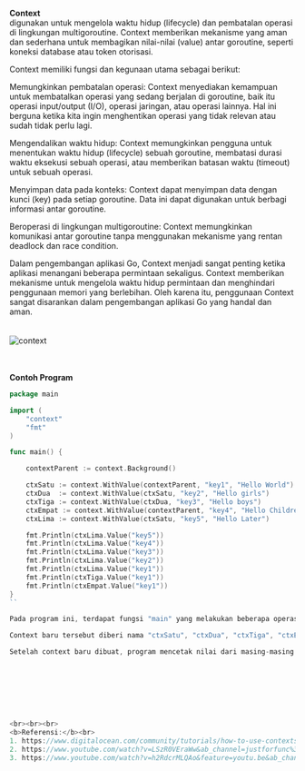 <b>Context</b><br>
digunakan untuk mengelola waktu hidup (lifecycle) dan pembatalan operasi di lingkungan multigoroutine. Context memberikan mekanisme yang aman dan sederhana untuk membagikan nilai-nilai (value) antar goroutine, seperti koneksi database atau token otorisasi.

Context memiliki fungsi dan kegunaan utama sebagai berikut:

Memungkinkan pembatalan operasi: Context menyediakan kemampuan untuk membatalkan operasi yang sedang berjalan di goroutine, baik itu operasi input/output (I/O), operasi jaringan, atau operasi lainnya. Hal ini berguna ketika kita ingin menghentikan operasi yang tidak relevan atau sudah tidak perlu lagi.

Mengendalikan waktu hidup: Context memungkinkan pengguna untuk menentukan waktu hidup (lifecycle) sebuah goroutine, membatasi durasi waktu eksekusi sebuah operasi, atau memberikan batasan waktu (timeout) untuk sebuah operasi.

Menyimpan data pada konteks: Context dapat menyimpan data dengan kunci (key) pada setiap goroutine. Data ini dapat digunakan untuk berbagi informasi antar goroutine.

Beroperasi di lingkungan multigoroutine: Context memungkinkan komunikasi antar goroutine tanpa menggunakan mekanisme yang rentan deadlock dan race condition.

Dalam pengembangan aplikasi Go, Context menjadi sangat penting ketika aplikasi menangani beberapa permintaan sekaligus. Context memberikan mekanisme untuk mengelola waktu hidup permintaan dan menghindari penggunaan memori yang berlebihan. Oleh karena itu, penggunaan Context sangat disarankan dalam pengembangan aplikasi Go yang handal dan aman.
<br><br><br>
<img src="https://res.cloudinary.com/practicaldev/image/fetch/s--nbKyLWT1--/c_limit%2Cf_auto%2Cfl_progressive%2Cq_auto%2Cw_880/https://dev-to-uploads.s3.amazonaws.com/uploads/articles/6eos6t546i539bbwr0rl.png" alt="context" />
<br><br><br>

<b>Contoh Program</b><br>

```go
package main

import (
	"context"
	"fmt"
)

func main() {

	contextParent := context.Background()

	ctxSatu := context.WithValue(contextParent, "key1", "Hello World")
	ctxDua  := context.WithValue(ctxSatu, "key2", "Hello girls")
	ctxTiga := context.WithValue(ctxDua, "key3", "Hello boys")
	ctxEmpat := context.WithValue(contextParent, "key4", "Hello Children")
	ctxLima := context.WithValue(ctxSatu, "key5", "Hello Later")

	fmt.Println(ctxLima.Value("key5"))
	fmt.Println(ctxLima.Value("key4"))
	fmt.Println(ctxLima.Value("key3"))
	fmt.Println(ctxLima.Value("key2"))
	fmt.Println(ctxLima.Value("key1"))
	fmt.Println(ctxTiga.Value("key1"))
	fmt.Println(ctxEmpat.Value("key1"))
}
``

Pada program ini, terdapat fungsi "main" yang melakukan beberapa operasi dengan menggunakan context. Pertama-tama, dibuat context parent dengan menggunakan fungsi "context.Background()". Context parent ini kemudian digunakan sebagai parameter pada beberapa fungsi "context.WithValue()", yang akan mengembalikan sebuah context baru dengan nilai tertentu yang ditentukan.

Context baru tersebut diberi nama "ctxSatu", "ctxDua", "ctxTiga", "ctxEmpat", dan "ctxLima". Pada setiap context baru tersebut, dilakukan pemberian nilai pada beberapa key tertentu.

Setelah context baru dibuat, program mencetak nilai dari masing-masing key pada beberapa context yang berbeda menggunakan fungsi "Value()" pada setiap context tersebut. Output program menampilkan nilai-nilai pada setiap key di dalam setiap context yang telah dibuat.








<br><br><br>
<b>Referensi:</b><br>
1. https://www.digitalocean.com/community/tutorials/how-to-use-contexts-in-go
2. https://www.youtube.com/watch?v=LSzR0VEraWw&ab_channel=justforfunc%3AProgramminginGo
3. https://www.youtube.com/watch?v=h2RdcrMLQAo&feature=youtu.be&ab_channel=TutorialEdge